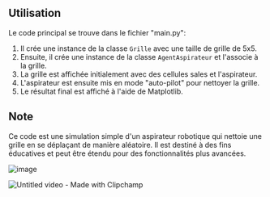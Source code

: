 ## Utilisation

Le code principal se trouve dans le fichier "main.py":

1. Il crée une instance de la classe `Grille` avec une taille de grille de 5x5.
2. Ensuite, il crée une instance de la classe `AgentAspirateur` et l'associe à la grille.
3. La grille est affichée initialement avec des cellules sales et l'aspirateur.
4. L'aspirateur est ensuite mis en mode "auto-pilot" pour nettoyer la grille.
5. Le résultat final est affiché à l'aide de Matplotlib.

## Note

Ce code est une simulation simple d'un aspirateur robotique qui nettoie une grille en se déplaçant de manière aléatoire. Il est destiné à des fins éducatives et peut être étendu pour des fonctionnalités plus avancées.


![image](https://github.com/payb0y/TP/assets/99542808/5604a5dd-c5e6-4093-afed-359ee69d72df)


![Untitled video - Made with Clipchamp](https://github.com/payb0y/TP/assets/99542808/755d37d2-02ce-462d-ba58-deb007a491c1)
